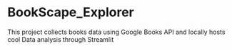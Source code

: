 # BookScape_Explorer
This project collects books data using Google Books API and locally hosts cool Data analysis through Streamlit  
